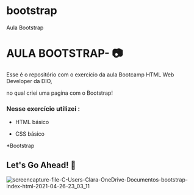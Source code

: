 # bootstrap
Aula Bootstrap


# AULA BOOTSTRAP- 📷

Esse é o repositório com o exercício da aula Bootcamp HTML Web Developer da DIO, 

no qual criei uma pagina com o Bootstrap! 



### Nesse exercício utilizei :

* HTML básico

* CSS básico

*Bootstrap




##  Let's Go Ahead! 🤩

![screencapture-file-C-Users-Clara-OneDrive-Documentos-bootstrap-index-html-2021-04-26-23_03_11](https://user-images.githubusercontent.com/81788948/116233512-c4af7000-a731-11eb-9b27-d17b1268caa7.png)
